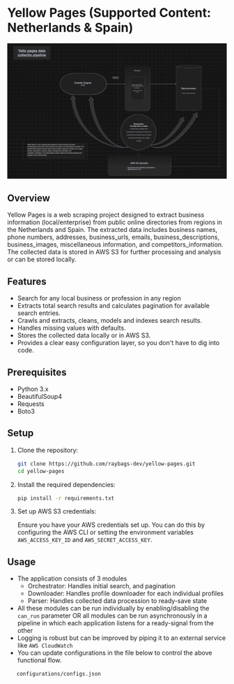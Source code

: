 # Yellow Pages (Supported Content: Netherlands & Spain)
![Alt text](img/y-p.png)


## Overview

Yellow Pages is a web scraping project designed to extract business information (local/enterprise) from public online directories from regions in the Netherlands and Spain. The extracted data includes business names, phone numbers, addresses, business_urls, emails, business_descriptions, business_images, miscellaneous information, and competitors_information. The collected data is stored in AWS S3 for further processing and analysis or can be stored locally.

## Features

- Search for any local business or profession in any region 
- Extracts total search results  and calculates pagination for available search entries.
- Crawls and extracts, cleans, models and indexes search results.
- Handles missing values with defaults.
- Stores the collected data locally or in AWS S3.
- Provides a clear easy configuration layer, so you don't have to dig into code.

## Prerequisites

- Python 3.x
- BeautifulSoup4
- Requests
- Boto3 

## Setup

1. Clone the repository:

    ```sh
    git clone https://github.com/raybags-dev/yellow-pages.git
    cd yellow-pages
    ```

2. Install the required dependencies:

    ```sh
    pip install -r requirements.txt
    ```

3. Set up AWS S3 credentials:

   Ensure you have your AWS credentials set up. You can do this by configuring the AWS CLI or setting the environment variables `AWS_ACCESS_KEY_ID` and `AWS_SECRET_ACCESS_KEY`.

## Usage
   - The application consists of 3 modules 
     - Orchestrator: Handles initial search, and pagination
     - Downloader: Handles profile downloader for each individual profiles
     - Parser: Handles collected data procession to ready-save state
   - All these modules can be run individually by enabling/disabling the `can_run` parameter OR all modules can be run asynchronously in a pipeline in which each application listens for a ready-signal from the other
   - Logging is robust but can be improved by piping it to an external service like `AWS CloudWatch` 
   - You can update configurations in the file below to control the above functional flow. 

```sh
   configurations/configs.json
```